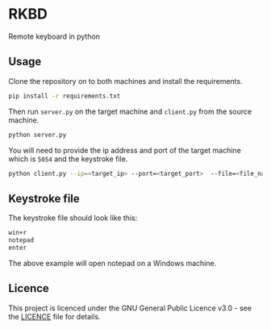 # RKBD

Remote keyboard in python

## Usage

Clone the repository on to both machines and install the requirements.

```bash
pip install -r requirements.txt
```

Then run `server.py` on the target machine and `client.py` from the source machine.

```bash
python server.py
```

You will need to provide the ip address and port of the target machine which is `5054` and the keystroke file.
```bash
python client.py --ip=<target_ip> --port=<target_port>  --file=<file_name>
```

## Keystroke file

The keystroke file should look like this:

```bash
win+r
notepad
enter
```

The above example will open notepad on a Windows machine.

## Licence

This project is licenced under the GNU General Public Licence v3.0 - see the [LICENCE](LICENCE) file for details.